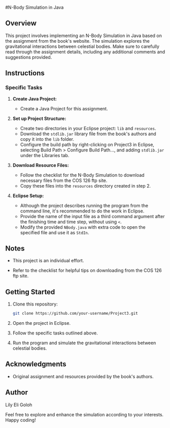 #N-Body Simulation in Java

## Overview

This project involves implementing an N-Body Simulation in Java based on the assignment from the book's website. The simulation explores the gravitational interactions between celestial bodies. Make sure to carefully read through the assignment details, including any additional comments and suggestions provided.

## Instructions

### Specific Tasks

1. **Create Java Project:**
   - Create a Java Project for this assignment.

2. **Set up Project Structure:**
   - Create two directories in your Eclipse project: `lib` and `resources`.
   - Download the `stdlib.jar` library file from the book's authors and copy it into the `lib` folder.
   - Configure the build path by right-clicking on Project3 in Eclipse, selecting Build Path > Configure Build Path..., and adding `stdlib.jar` under the Libraries tab.

3. **Download Resource Files:**
   - Follow the checklist for the N-Body Simulation to download necessary files from the COS 126 ftp site.
   - Copy these files into the `resources` directory created in step 2.

4. **Eclipse Setup:**
   - Although the project describes running the program from the command line, it's recommended to do the work in Eclipse.
   - Provide the name of the input file as a third command argument after the finishing time and time step, without using `<`.
   - Modify the provided `NBody.java` with extra code to open the specified file and use it as `StdIn`.


## Notes

- This project is an individual effort.

- Refer to the checklist for helpful tips on downloading from the COS 126 ftp site.

## Getting Started

1. Clone this repository:

   ```bash
   git clone https://github.com/your-username/Project3.git
   ```

2. Open the project in Eclipse.

3. Follow the specific tasks outlined above.

4. Run the program and simulate the gravitational interactions between celestial bodies.

## Acknowledgments

- Original assignment and resources provided by the book's authors.

## Author

Lily Eli Goloh

Feel free to explore and enhance the simulation according to your interests. Happy coding!
